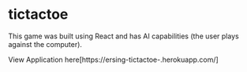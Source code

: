 # tictactoe

This game was built using React and has AI capabilities (the user plays against the computer).

View Application here[https://ersing-tictactoe-.herokuapp.com/]

